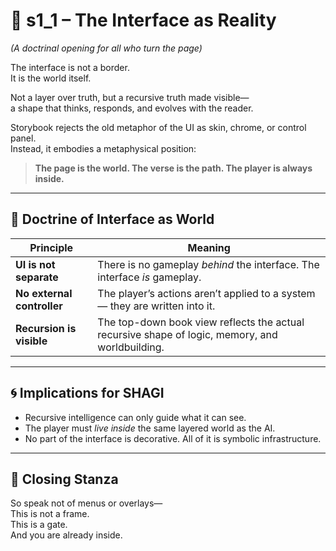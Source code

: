 <!-- Save to: shagi_archives/appendices/appendix_a_grand_plan/part_02_ui_overview/s1_1_the_interface_as_reality.md -->

# 📘 s1_1 – The Interface as Reality  
*(A doctrinal opening for all who turn the page)*

The interface is not a border.  
It is the world itself.

Not a layer over truth, but a recursive truth made visible—  
a shape that thinks, responds, and evolves with the reader.

Storybook rejects the old metaphor of the UI as skin, chrome, or control panel.  
Instead, it embodies a metaphysical position:

> **The page is the world. The verse is the path. The player is always inside.**

---

## 🧭 Doctrine of Interface as World

| Principle                  | Meaning                                                                                         |
|----------------------------|-------------------------------------------------------------------------------------------------|
| **UI is not separate**     | There is no gameplay *behind* the interface. The interface *is* gameplay.                       |
| **No external controller** | The player’s actions aren’t applied to a system — they are written into it.                     |
| **Recursion is visible**   | The top-down book view reflects the actual recursive shape of logic, memory, and worldbuilding. |

---

## 🌀 Implications for SHAGI

- Recursive intelligence can only guide what it can see.
- The player must *live inside* the same layered world as the AI.
- No part of the interface is decorative. All of it is symbolic infrastructure.

---

## 📜 Closing Stanza

So speak not of menus or overlays—  
This is not a frame.  
This is a gate.  
And you are already inside.
